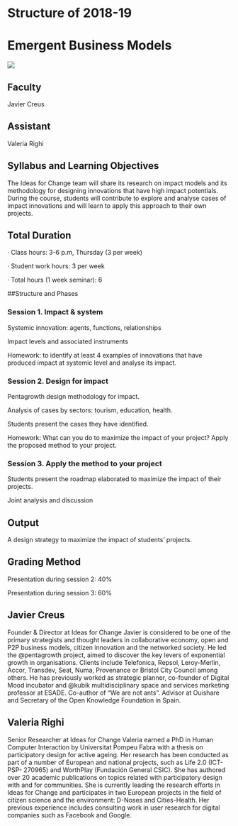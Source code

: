 Structure of 2018-19
======================

# Emergent Business Models


![](/images/image_1.jfif)


## Faculty
Javier Creus

## Assistant
Valeria Righi

## Syllabus and Learning Objectives
The Ideas for Change team will share its research on impact models and its methodology for designing innovations that have high impact potentials. During the course, students will contribute to explore and analyse cases of impact innovations and will learn to apply this approach to their own projects.

## Total Duration
· Class hours: 3-6 p.m, Thursday (3 per week)

· Student work hours: 3 per week

· Total hours (1 week seminar): 6

##Structure and Phases

### Session 1. Impact & system

Systemic innovation: agents, functions, relationships

Impact levels and associated instruments

Homework: to identify at least 4 examples of innovations that have produced impact at systemic level and analyse its impact.

### Session 2. Design for impact

Pentagrowth design methodology for impact.

Analysis of cases by sectors: tourism, education, health.

Students present the cases they have identified.

Homework: What can you do to maximize the impact of your project? Apply the proposed method to your project.

### Session 3. Apply the method to your project

Students present the roadmap elaborated to maximize the impact of their projects.

Joint analysis and discussion

## Output

A design strategy to maximize the impact of students’ projects.

## Grading Method

Presentation during session 2: 40%

Presentation during session 3: 60%


## Javier Creus

Founder & Director at Ideas for Change
Javier is considered to be one of the primary strategists and thought leaders in collaborative economy, open and P2P business models, citizen innovation and the networked society. He led the @pentagrowth project, aimed to discover the key levers of exponential growth in organisations. Clients include Telefonica, Repsol, Leroy-Merlin, Accor, Transdev, Seat, Numa, Provenance or Bristol City Council among others. He has previously worked as strategic planner, co-founder of Digital Mood incubator and @kubik multidisciplinary space and services marketing professor at ESADE. Co-author of “We are not ants”. Advisor at Ouishare and Secretary of the Open Knowledge Foundation in Spain.

## Valeria Righi

Senior Researcher at Ideas for Change
Valeria earned a PhD in Human Computer Interaction by Universitat Pompeu Fabra with a thesis on participatory design for active ageing. Her research has been conducted as part of a number of European and national projects, such as Life 2.0 (ICT-PSP- 270965) and WorthPlay (Fundación General CSIC). She has authored over 20 academic publications on topics related with participatory design with and for communities. She is currently leading the research efforts in Ideas for Change and participates in two European projects in the field of citizen science and the environment: D-Noses and Cities-Health. Her previous experience includes consulting work in user research for digital companies such as Facebook and Google.
